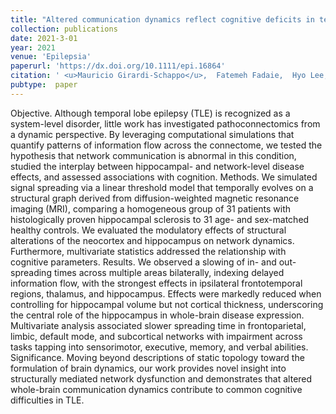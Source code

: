 ```yaml
---
title: "Altered communication dynamics reflect cognitive deficits in temporal lobe epilepsy"
collection: publications
date: 2021-3-01
year: 2021
venue: 'Epilepsia'
paperurl: 'https://dx.doi.org/10.1111/epi.16864'
citation: ' <u>Mauricio Girardi-Schappo</u>,  Fatemeh Fadaie,  Hyo Lee,  Benoit Caldairou,  Viviane Sziklas,  Joelle Crane,  Boris Bernhardt,  Andrea Bernasconi,  Neda Bernasconi, &quot;Altered communication dynamics reflect cognitive deficits in temporal lobe epilepsy.&quot; Epilepsia, 2021.'
pubtype:  paper
---
```

Objective. Although temporal lobe epilepsy (TLE) is recognized as a system-level disorder, little work has investigated pathoconnectomics from a dynamic perspective. By leveraging computational simulations that quantify patterns of information flow across the connectome, we tested the hypothesis that network communication is abnormal in this condition, studied the interplay between hippocampal- and network-level disease effects, and assessed associations with cognition. Methods. We simulated signal spreading via a linear threshold model that temporally evolves on a structural graph derived from diffusion-weighted magnetic resonance imaging (MRI), comparing a homogeneous group of 31 patients with histologically proven hippocampal sclerosis to 31 age- and sex-matched healthy controls. We evaluated the modulatory effects of structural alterations of the neocortex and hippocampus on network dynamics. Furthermore, multivariate statistics addressed the relationship with cognitive parameters. Results. We observed a slowing of in- and out-spreading times across multiple areas bilaterally, indexing delayed information flow, with the strongest effects in ipsilateral frontotemporal regions, thalamus, and hippocampus. Effects were markedly reduced when controlling for hippocampal volume but not cortical thickness, underscoring the central role of the hippocampus in whole-brain disease expression. Multivariate analysis associated slower spreading time in frontoparietal, limbic, default mode, and subcortical networks with impairment across tasks tapping into sensorimotor, executive, memory, and verbal abilities. Significance. Moving beyond descriptions of static topology toward the formulation of brain dynamics, our work provides novel insight into structurally mediated network dysfunction and demonstrates that altered whole-brain communication dynamics contribute to common cognitive difficulties in TLE.